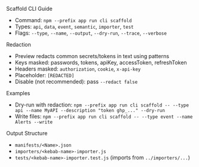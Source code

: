 Scaffold CLI Guide

- Command: `npm --prefix app run cli scaffold`
- Types: `api`, `data`, `event`, `semantic`, `importer`, `test`
- Flags: `--type`, `--name`, `--output`, `--dry-run`, `--trace`, `--verbose`

Redaction

- Preview redacts common secrets/tokens in text using patterns
- Keys masked: passwords, tokens, apiKey, accessToken, refreshToken
- Headers masked: `authorization`, `cookie`, `x-api-key`
- Placeholder: `[REDACTED]`
- Disable (not recommended): pass `--redact false`

Examples

- Dry-run with redaction: `npm --prefix app run cli scaffold -- --type api --name MyAPI --description "token ghp_..." --dry-run`
- Write files: `npm --prefix app run cli scaffold -- --type event --name Alerts --write`

Output Structure

- `manifests/<Name>.json`
- `importers/<kebab-name>-importer.js`
- `tests/<kebab-name>-importer.test.js` (imports from `../importers/...`)

